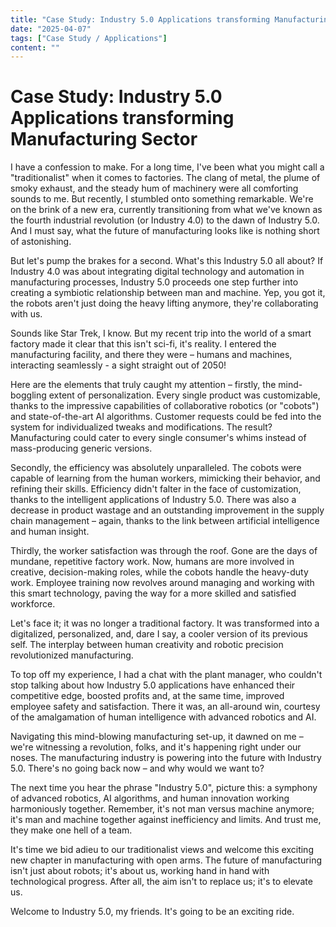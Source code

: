```yaml
---
title: "Case Study: Industry 5.0 Applications transforming Manufacturing Sector"
date: "2025-04-07"
tags: ["Case Study / Applications"]
content: ""
---
```


# Case Study: Industry 5.0 Applications transforming Manufacturing Sector

I have a confession to make. For a long time, I've been what you might call a "traditionalist" when it comes to factories. The clang of metal, the plume of smoky exhaust, and the steady hum of machinery were all comforting sounds to me. But recently, I stumbled onto something remarkable. We're on the brink of a new era, currently transitioning from what we've known as the fourth industrial revolution (or Industry 4.0) to the dawn of Industry 5.0. And I must say, what the future of manufacturing looks like is nothing short of astonishing. 

But let's pump the brakes for a second. What's this Industry 5.0 all about? If Industry 4.0 was about integrating digital technology and automation in manufacturing processes, Industry 5.0 proceeds one step further into creating a symbiotic relationship between man and machine. Yep, you got it, the robots aren't just doing the heavy lifting anymore, they're collaborating with us.

Sounds like Star Trek, I know. But my recent trip into the world of a smart factory made it clear that this isn't sci-fi, it's reality. I entered the manufacturing facility, and there they were – humans and machines, interacting seamlessly - a sight straight out of 2050! 

Here are the elements that truly caught my attention – firstly, the mind-boggling extent of personalization. Every single product was customizable, thanks to the impressive capabilities of collaborative robotics (or "cobots") and state-of-the-art AI algorithms. Customer requests could be fed into the system for individualized tweaks and modifications. The result? Manufacturing could cater to every single consumer's whims instead of mass-producing generic versions. 

Secondly, the efficiency was absolutely unparalleled. The cobots were capable of learning from the human workers, mimicking their behavior, and refining their skills. Efficiency didn't falter in the face of customization, thanks to the intelligent applications of Industry 5.0. There was also a decrease in product wastage and an outstanding improvement in the supply chain management – again, thanks to the link between artificial intelligence and human insight.

Thirdly, the worker satisfaction was through the roof. Gone are the days of mundane, repetitive factory work. Now, humans are more involved in creative, decision-making roles, while the cobots handle the heavy-duty work. Employee training now revolves around managing and working with this smart technology, paving the way for a more skilled and satisfied workforce.

Let's face it; it was no longer a traditional factory. It was transformed into a digitalized, personalized, and, dare I say, a cooler version of its previous self. The interplay between human creativity and robotic precision revolutionized manufacturing. 

To top off my experience, I had a chat with the plant manager, who couldn't stop talking about how Industry 5.0 applications have enhanced their competitive edge, boosted profits and, at the same time, improved employee safety and satisfaction. There it was, an all-around win, courtesy of the amalgamation of human intelligence with advanced robotics and AI.

Navigating this mind-blowing manufacturing set-up, it dawned on me – we're witnessing a revolution, folks, and it's happening right under our noses. The manufacturing industry is powering into the future with Industry 5.0. There's no going back now – and why would we want to? 

The next time you hear the phrase "Industry 5.0", picture this: a symphony of advanced robotics, AI algorithms, and human innovation working harmoniously together. Remember, it's not man versus machine anymore; it's man and machine together against inefficiency and limits. And trust me, they make one hell of a team. 

It's time we bid adieu to our traditionalist views and welcome this exciting new chapter in manufacturing with open arms. The future of manufacturing isn't just about robots; it's about us, working hand in hand with technological progress. After all, the aim isn't to replace us; it's to elevate us. 

Welcome to Industry 5.0, my friends. It's going to be an exciting ride.
